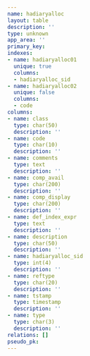 ```yaml
---
name: hadiaryalloc
layout: table
description: ''
type: unknown
app_area: ''
primary_key: 
indexes:
- name: hadiaryalloc01
  unique: true
  columns:
  - hadiaryalloc_sid
- name: hadiaryalloc02
  unique: false
  columns:
  - code
columns:
- name: class
  type: char(50)
  description: ''
- name: code
  type: char(10)
  description: ''
- name: comments
  type: text
  description: ''
- name: comp_avail
  type: char(200)
  description: ''
- name: comp_display
  type: char(200)
  description: ''
- name: def_index_expr
  type: text
  description: ''
- name: description
  type: char(50)
  description: ''
- name: hadiaryalloc_sid
  type: int(4)
  description: ''
- name: reftype
  type: char(20)
  description: ''
- name: tstamp
  type: timestamp
  description: ''
- name: type
  type: char(3)
  description: ''
relations: []
pseudo_pk: 
---
```


